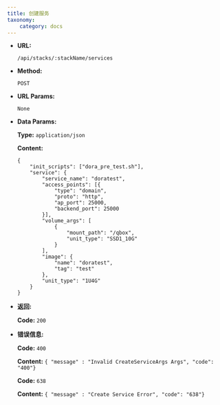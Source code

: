 ```yaml
---
title: 创建服务
taxonomy:
    category: docs
---
```


* **URL:**

    `/api/stacks/:stackName/services`

* **Method:**

    `POST`

* **URL Params:**

    `None`

* **Data Params:**

	**Type:** `application/json`
	
	**Content:**

	```
	{
		"init_scripts": ["dora_pre_test.sh"],
		"service": {
			"service_name": "doratest",
			"access_points": [{
				"type": "domain",
				"proto": "http",
				"ap_port": 25000,
				"backend_port": 25000
			}],
			"volume_args": [
				{
					"mount_path": "/qbox",
					"unit_type": "SSD1_10G"
				}
			],
			"image": {
				"name": "doratest",
				"tag": "test"
			},
			"unit_type": "1U4G"
		}
	}	
	```

* **返回:**

	**Code:** `200`

* **错误信息:**

	**Code:** `400`
  	
  	**Content:** `{ "message" : "Invalid CreateServiceArgs Args", "code": "400"}`

	**Code:** `638`
  	
  	**Content:** `{ "message" : "Create Service Error", "code": "638"}`